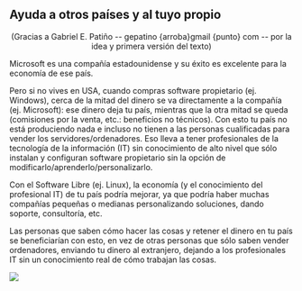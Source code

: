 <?php require("../../entete.php"); ?> <?php require("../../base.php"); ?>

<div id="corps">

<h2>Ayuda a otros países y al tuyo propio</h2>

<center>(Gracias a Gabriel E. Patiño -- gepatino {arroba}gmail {punto} com -- por la idea y primera versión del texto)</center>

<p>Microsoft es una compañía estadounidense y su éxito es excelente para la economía de ese país.</p>

<p>Pero si no vives en USA, cuando compras software propietario (ej. Windows), cerca de la mitad del dinero se va directamente a la compañía (ej. Microsoft): ese dinero deja tu país, mientras que la otra mitad se queda (comisiones por la venta, etc.: beneficios no técnicos). Con esto tu país no está produciendo nada e incluso no tienen a las personas cualificadas para vender los servidores/ordenadores. Eso lleva a tener profesionales de la tecnología de la información (IT) sin conocimiento de alto nivel que sólo instalan y configuran software propietario sin la opción de modificarlo/aprenderlo/personalizarlo.</p>

<p>Con el Software Libre (ej. Linux), la economía (y el conocimiento del profesional IT) de tu país podría mejorar, ya que podría haber muchas compañías pequeñas o medianas personalizando soluciones, dando soporte, consultoría, etc.</p>

<p>Las personas que saben cómo hacer las cosas y retener el dinero en tu país se beneficiarían con esto, en vez de otras personas que sólo saben vender ordenadores, enviando tu dinero al extranjero, dejando a los profesionales IT sin un conocimiento real de cómo trabajan las cosas.</p>

<img src="Images/earth.png" />

</div>


